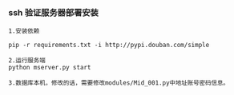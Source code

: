 ### ssh 验证服务器部署安装
```
1.安装依赖

pip -r requirements.txt -i http://pypi.douban.com/simple

2.运行服务端
python mserver.py start

3.数据库本机，修改的话，需要修改modules/Mid_001.py中地址账号密码信息。

```

